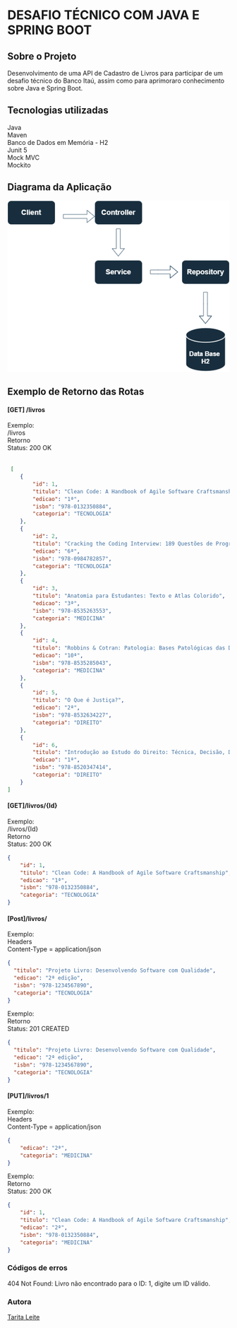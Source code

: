 
# DESAFIO TÉCNICO COM JAVA E SPRING BOOT

## Sobre o Projeto
Desenvolvimento de uma API de Cadastro de Livros para participar de um desafio técnico do Banco Itaú, assim como para aprimoraro conhecimento sobre Java e Spring Boot.

## Tecnologias utilizadas

Java  
Maven  
Banco de Dados em Memória - H2  
Junit 5  
Mock MVC  
Mockito

## Diagrama da Aplicação
![Diagrama](https://raw.githubusercontent.com/taritaleite/cadastroLivro/main/img/Diagrama.png)

## Exemplo de Retorno das Rotas

#### [GET] /livros

Exemplo:  
/livros  
Retorno  
Status: 200 OK

```json

 [
	{
		"id": 1,
		"titulo": "Clean Code: A Handbook of Agile Software Craftsmanship",
		"edicao": "1ª",
		"isbn": "978-0132350884",
		"categoria": "TECNOLOGIA"
	},
	{
		"id": 2,
		"titulo": "Cracking the Coding Interview: 189 Questões de Programação e Soluções",
		"edicao": "6ª",
		"isbn": "978-0984782857",
		"categoria": "TECNOLOGIA"
	},
	{
		"id": 3,
		"titulo": "Anatomia para Estudantes: Texto e Atlas Colorido",
		"edicao": "3ª",
		"isbn": "978-8535263553",
		"categoria": "MEDICINA"
	},
	{
		"id": 4,
		"titulo": "Robbins & Cotran: Patologia: Bases Patológicas das Doenças",
		"edicao": "10ª",
		"isbn": "978-8535285043",
		"categoria": "MEDICINA"
	},
	{
		"id": 5,
		"titulo": "O Que é Justiça?",
		"edicao": "2ª",
		"isbn": "978-8532634227",
		"categoria": "DIREITO"
	},
	{
		"id": 6,
		"titulo": "Introdução ao Estudo do Direito: Técnica, Decisão, Dominação",
		"edicao": "1ª",
		"isbn": "978-8520347414",
		"categoria": "DIREITO"
	}
]

```

#### [GET]/livros/{Id}

Exemplo:  
/livros/{Id}  
Retorno  
Status: 200 OK

```json
{
	"id": 1,
	"titulo": "Clean Code: A Handbook of Agile Software Craftsmanship",
	"edicao": "1ª",
	"isbn": "978-0132350884",
	"categoria": "TECNOLOGIA"
}

```
#### [Post]/livros/

Exemplo:  
Headers  
Content-Type = application/json

```json
{
  "titulo": "Projeto Livro: Desenvolvendo Software com Qualidade",
  "edicao": "2ª edição",
  "isbn": "978-1234567890",
  "categoria": "TECNOLOGIA"
}
```
Exemplo:    
Retorno  
Status: 201 CREATED

```json
{
  "titulo": "Projeto Livro: Desenvolvendo Software com Qualidade",
  "edicao": "2ª edição",
  "isbn": "978-1234567890",
  "categoria": "TECNOLOGIA"
}
```

#### [PUT]/livros/1

Exemplo:  
Headers  
Content-Type = application/json

```json
{
	"edicao": "2ª",
	"categoria": "MEDICINA"
}
```
Exemplo:    
Retorno  
Status: 200 OK

```json
{
	"id": 1,
	"titulo": "Clean Code: A Handbook of Agile Software Craftsmanship",
	"edicao": "2ª",
	"isbn": "978-0132350884",
	"categoria": "MEDICINA"
}
```

### Códigos de erros
404 Not Found: Livro não encontrado para o ID: 1, digite um ID válido.


### Autora

[Tarita Leite](https://www.linkedin.com/in/taritaleite/)



